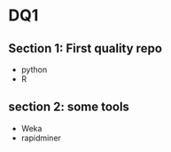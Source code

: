 # DQ1

## Section 1: First quality repo 
- python 
- R
## section 2: some tools 
- Weka 
- rapidminer 
